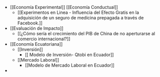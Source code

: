 - [[Economía Experimental]] [[Economía Conductual]]
	- [[Experimentos  en Linea - Influencia del Efecto Gratis en la adquisición de un seguro de medicina prepagada a través de Facebook.]]
- [[Evaluación de Impacto]]
	- [[¿Cómo sería el crecimiento del PIB de China de no aperturarse al comercio internacional?]]
- [[Economía Ecuatoriana]]
	- [[Inversión]]
		- [[ Modelo de Inversión- Qtobi en Ecuador]]
	- [[Mercado Laboral]]
		- [[Modelo de Mercado Laboral en Ecuador]]
-